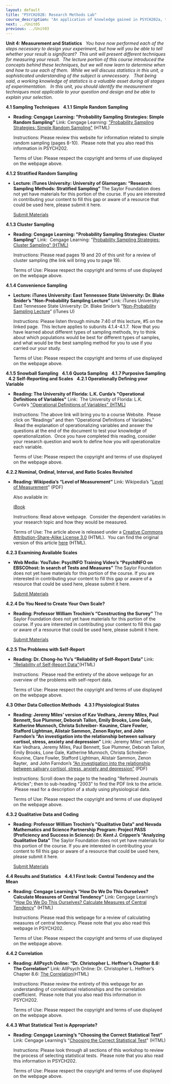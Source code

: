 ```yaml
---
layout: default
title: "PSYCH202B: Research Methods Lab"
course_description: "An application of knowledge gained in PSYCH202a, through creation, editing, evaluation, and review of experiments."
next: ../Unit05
previous: ../Unit03
---
```

**Unit 4: Measurement and Statistics** <span id="4"></span> 
*You have now performed each of the steps necessary to design your
experiment, but how will you be able to tell whether your result is
significant?  This unit will present different techniques for measuring
your result.  The lecture portion of this course introduced the concepts
behind these techniques, but we will now learn to determine when and how
to use each of them.  While we will discuss statistics in this unit, a
sophisticated understanding of the subject is unnecessary.   That being
said, a working knowledge of statistics is a valuable asset during all
stages of experimentation.   In this unit, you should identify the
measurement techniques most applicable to your question and design and
be able to explain your selection.*

**4.1 Sampling Techniques** <span id="4.1"></span> 
**4.1.1 Simple Random Sampling** <span id="4.1.1"></span> 
-   **Reading: Cengage Learning: "Probability Sampling Strategies:
    Simple Random Sampling"**
    Link: Cengage Learning: ["Probability Sampling Strategies: Simple
    Random
    Sampling"](http://www.wadsworth.com/psychology_d/templates/student_resources/workshops/res_methd/sampling/sampling_08.html)
    (HTML)  
      
     Instructions: Please review this website for information related to
    simple random sampling (pages 8-10).  Please note that you also read
    this information in PSYCH202.  
      
     Terms of Use: Please respect the copyright and terms of use
    displayed on the webpage above.

**4.1.2 Stratified Random Sampling** <span id="4.1.2"></span> 
-   **Lecture: iTunes University: University of Glamorgan: “Research:
    Sampling Methods: Stratified Sampling”**
    The Saylor Foundation does not yet have materials for this portion
    of the course. If you are interested in contributing your content to
    fill this gap or aware of a resource that could be used here, please
    submit it here.

    [Submit Materials](/contribute/)

**4.1.3 Cluster Sampling** <span id="4.1.3"></span> 
-   **Reading: Cengage Learning: "Probability Sampling Strategies:
    Cluster Sampling"**
    Link:  Cengage Learning: "[Probability Sampling Strategies: Cluster
    Sampling"
    (HTML)](http://www.wadsworth.com/psychology_d/templates/student_resources/workshops/res_methd/sampling/sampling_19.html)  
      
     Instructions: Please read pages 19 and 20 of this unit for a review
    of cluster sampling (the link will bring you to page 19).  
      
     Terms of Use: Please respect the copyright and terms of use
    displayed on the webpage above.

**4.1.4 Convenience Sampling** <span id="4.1.4"></span> 
-   **Lecture: iTunes University: East Tennessee State University: Dr.
    Blake Snider’s "Non-Probability Sampling Lecture”**
    Link: iTunes University: East Tennessee State University: Dr. Blake
    Snider’s "[Non-Probability Sampling
    Lecture](http://itunes.apple.com/us/podcast/non-probability-sampling/id384931206?i=85221080)”
    (iTunes U)  
      
     Instructions: Please listen through minute 7:40 of this lecture,
    \#5 on the linked page.  This lecture applies to subunits
    4.1.4-4.1.7.  Now that you have learned about different types of
    sampling methods, try to think about which populations would be best
    for different types of samples, and what would be the best sampling
    method for you to use if you carried our your study.  
      
     Terms of Use: Please respect the copyright and terms of use
    displayed on the webpage above.

**4.1.5 Snowball Sampling** <span id="4.1.5"></span> 
**4.1.6 Quota Sampling** <span id="4.1.6"></span> 
**4.1.7 Purposive Sampling** <span id="4.1.7"></span> 
**4.2 Self-Reporting and Scales** <span id="4.2"></span> 
**4.2.1 Operationally Defining your Variable** <span id="4.2.1"></span> 
-   **Reading: The University of Florida: L.K. Curda’s "Operational
    Definitions of Variables"**
    Link:  The University of Florida: L.K. Curda’s ["Operational
    Definitions of Variables"
    (HTML)](http://uwf.edu/pcl/research/edf6481/index.htm)  
      
     Instructions: The above link will bring you to a course Website.
     Please click on “Readings” and then “Operational Definitions of
    Variables.”  Read the explanation of operationalizing variables and
    answer the questions at the end of the document to test your
    knowledge of operationalization.  Once you have completed this
    reading, consider your research question and work to define how you
    will operationalize each variable.  
      
     Terms of Use: Please respect the copyright and terms of use
    displayed on the webpage above.

**4.2.2 Nominal, Ordinal, Interval, and Ratio Scales Revisited** <span
id="4.2.2"></span> 
-   **Reading: Wikipedia’s “Level of Measurement”**
    Link: Wikipedia’s "[Level of
    Measurement](https://resources.saylor.org/archived/wp-content/uploads/2011/08/PSYCH202B-4.2.2-Level-of-measurement.pdf)" (PDF)  
      
     Also available in:  

    [iBook](https://resources.saylor.org/archived/wp-content/uploads/2011/08/PSYCH202B-4.2.2-Level-of-measurement-Author.epub)  
      
     Instructions: Read above webpage.  Consider the dependent variables
    in your research topic and how they would be measured.  
      
     Terms of Use: The article above is released under a [Creative
    Commons Attribution-Share-Alike License
    3.0](http://creativecommons.org/licenses/by-sa/3.0/) (HTML).  You
    can find the original version of this article
    [here](http://en.wikipedia.org/wiki/Level_of_measurement) (HTML).

**4.2.3 Examining Available Scales** <span id="4.2.3"></span> 
-   **Web Media: YouTube: PsycINFO Training Video’s “PsychINFO on
    EBSCOhost: In search of Tests and Measures”**
    The Saylor Foundation does not yet have materials for this portion
    of the course. If you are interested in contributing your content to
    fill this gap or aware of a resource that could be used here, please
    submit it here.

    [Submit Materials](/contribute/)

**4.2.4 Do You Need to Create Your Own Scale?** <span
id="4.2.4"></span> 
-   **Reading: Professor William Trochim’s “Constructing the Survey”**
    The Saylor Foundation does not yet have materials for this portion
    of the course. If you are interested in contributing your content to
    fill this gap or aware of a resource that could be used here, please
    submit it here.

    [Submit Materials](/contribute/)

**4.2.5 The Problems with Self-Report** <span id="4.2.5"></span> 
-   **Reading: Dr. Chong-ho Yu’s “Reliability of Self-Report Data”**
    Link: ["Reliability of Self-Report
    Data"](http://www.creative-wisdom.com/teaching/WBI/memory.shtml)(HTML)  
      
     Instructions:  Please read the entirety of the above webpage for an
    overview of the problems with self-report data.  
      
     Terms of Use: Please respect the copyright and terms of use
    displayed on the webpage above.

**4.3 Other Data Collection Methods** <span id="4.3"></span> 
**4.3.1 Physiological States** <span id="4.3.1"></span> 
-   **Reading: Jeremy Miles’ version of Kav Vedhara, Jeremy Miles, Paul
    Bennett, Sue Plummer, Deborah Tallon, Emily Brooks, Lone Gale,
    Katherine Munnoch, Christa Schreiber- Kounine, Clare Fowler,
    Stafford Lightman, Alistair Sammon, Zenon Rayter, and John Farndon’s
    “An investigation into the relationship between salivary cortisol,
    stress, anxiety and depression”**
    Link: Jeremy Miles’ version of Kav Vedhara, Jeremy Miles, Paul
    Bennett, Sue Plummer, Deborah Tallon, Emily Brooks, Lone Gale,
    Katherine Munnoch, Christa Schreiber- Kounine, Clare Fowler,
    Stafford Lightman, Alistair Sammon, Zenon Rayter,  and John
    Farndon’s [“An investigation into the relationship between salivary
    cortisol, stress, anxiety and
    depression”](http://www.jeremymiles.co.uk/mestuff/publications.html) (PDF)  
      
     Instructions: Scroll down the page to the heading "Refereed
    Journals Articles"; then to sub-heading "2003" to find the PDF link
    to the article.  Please read for a description of a study using
    physiological data.  
      
     Terms of Use: Please respect the copyright and terms of use
    displayed on the webpage above.

**4.3.2 Qualitative Data and Coding** <span id="4.3.2"></span> 
-   **Reading: Professor William Trochim’s "Qualitative Data" and Nevada
    Mathematics and Science Partnership Program: Project PASS
    (Proficiency and Success in Science): Dr. Kent J. Crippen’s
    “Analyzing Qualitative Data”**
    The Saylor Foundation does not yet have materials for this portion
    of the course. If you are interested in contributing your content to
    fill this gap or aware of a resource that could be used here, please
    submit it here.

    [Submit Materials](/contribute/)

**4.4 Results and Statistics** <span id="4.4"></span> 
**4.4.1 First look: Central Tendency and the Mean** <span
id="4.4.1"></span> 
-   **Reading: Cengage Learning’s “How Do We Do This Ourselves?
    Calculate Measures of Central Tendency”**
    Link: Cengage Learning’s "[How Do We Do This Ourselves? Calculate
    Measures of Central
    Tendency](http://www.wadsworth.com/psychology_d/templates/student_resources/workshops/stat_workshp/cent_tendcy/cent_tendcy_11.html)" (HTML)  
      
     Instructions: Please read this webpage for a review of calculating
    measures of central tendency. Please note that you also read this
    webpage in PSYCH202.  
      
     Terms of Use: Please respect the copyright and terms of use
    displayed on the webpage above.

**4.4.2 Correlation** <span id="4.4.2"></span> 
-   **Reading: AllPsych Online: “Dr. Christopher L. Heffner’s Chapter
    8.6: The Correlation”**
    Link: AllPsych Online: Dr. Christopher L. Heffner’s Chapter 8.6:
    [The
    Correlation](http://allpsych.com/researchmethods/correlation.html)(HTML)  
      
     Instructions: Please review the entirety of this webpage for an
    understanding of correlational relationships and the correlation
    coefficient.  Please note that you also read this information in
    PSYCH202.  
      
     Terms of Use: Please respect the copyright and terms of use
    displayed on the webpage above.

**4.4.3 What Statistical Test is Appropriate?** <span
id="4.4.3"></span> 
-   **Reading: Cengage Learning’s "Choosing the Correct Statistical
    Test”**
    Link: Cengage Learning’s "[Choosing the Correct Statistical
    Test](http://www.wadsworth.com/psychology_d/templates/student_resources/workshops/stat_workshp/chose_stat/chose_stat_01.html)" (HTML)  
      
     Instructions: Please look through all sections of this workshop to
    review the process of selecting statistical tests.  Please note that
    you also read this information in PSYCH202.  
      
     Terms of Use: Please respect the copyright and terms of use
    displayed on the webpage above.


